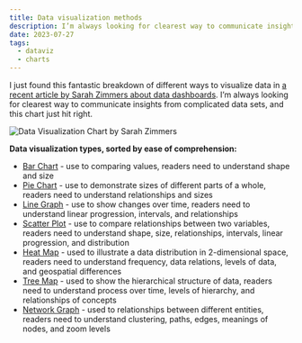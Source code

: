 ```yaml
---
title: Data visualization methods
description: I’m always looking for clearest way to communicate insights from complicated data sets, and this chart just hit right.
date: 2023-07-27
tags:
  - dataviz
  - charts
---
```

I just found this fantastic breakdown of different ways to visualize data in [a recent article by Sarah Zimmers about data dashboards](https://uxdesign.cc/are-data-dashboards-vanity-projects-e19929bb1c41). I’m always looking for clearest way to communicate insights from complicated data sets, and this chart just hit right.

![Data Visualization Chart by Sarah Zimmers](https://practicaldesignsystems.com/assets/i/post-data-viz-methods.png)

**Data visualization types, sorted by ease of comprehension:**

- [Bar Chart](https://chartio.com/learn/charts/bar-chart-complete-guide/) - use to comparing values, readers need to understand shape and size
- [Pie Chart](https://chartio.com/learn/charts/pie-chart-complete-guide/) - use to demonstrate sizes of different parts of a whole, readers need to understand relationships and sizes
- [Line Graph](https://chartio.com/learn/charts/line-chart-complete-guide/) - use to show changes over time, readers need to understand linear progression, intervals, and relationships
- [Scatter Plot](https://chartio.com/learn/charts/what-is-a-scatter-plot/) - use to compare relationships between two variables, readers need to understand shape, size, relationships, intervals, linear progression, and distribution
- [Heat Map](https://chartio.com/learn/charts/heatmap-complete-guide/) - used to illustrate a data distribution in 2-dimensional space, readers need to understand frequency, data relations, levels of data, and geospatial differences
- [Tree Map](https://datavizcatalogue.com/methods/treemap.html) - used to show the hierarchical structure of data, readers need to understand process over time, levels of hierarchy, and relationships of concepts
- [Network Graph](https://datavizcatalogue.com/methods/network_diagram.html) - used to relationships between different entities, readers need to understand clustering, paths, edges, meanings of nodes, and zoom levels